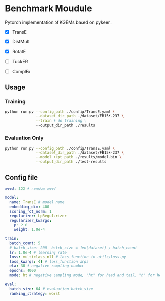 # Benchmark Moudule

Pytorch implementation of KGEMs based on pykeen.

  - [x] TransE
  - [x] DistMult
  - [x] RotatE
  - [ ] TuckER
  - [ ] ComplEx


## Usage

### Training

```bash
python run.py --config_path ./config/TransE.yaml \
              --dataset_dir_path ./dataset/FB15K-237 \
              --train # do training \
              --output_dir_path ./results
```

### Evaluation Only

```bash
python run.py --config_path ./config/TransE.yaml \
              --dataset_dir_path ./dataset/FB15K-237 \
              --model_ckpt_path ./results/model.bin \
              --output_dir_path ./test-results
```


## Config file

```yaml
seed: 233 # random seed

model:
  name: TransE # model name
  embedding_dim: 400
  scoring_fct_norm: 1
  regularizer: LpRegularizer
  regularizer_kwargs:
    p: 2.0
    weight: 1.0e-4

train:
  batch_count: 5  
  # batch_size: 200  batch_size = len(dataset) / batch_count
  lr: 1.0e-4 # learning rate
  loss: multiclass_nll # loss_function in utils/loss.py
  loss_kwargs: {} # loss_function args
  eta: 30 # negative sampling number
  epochs: 4000 
  mode: ht # negative sampling mode, "ht" for head and tail, "h" for head only, "t" for tail only

eval:
  batch_size: 64 # evaluation batch_size
  ranking_strategy: worst
```